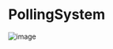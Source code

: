 # PollingSystem
![image](https://user-images.githubusercontent.com/50353961/177028180-b5cf315b-1b7e-4680-a3b3-3ce3aa9a8828.png)

